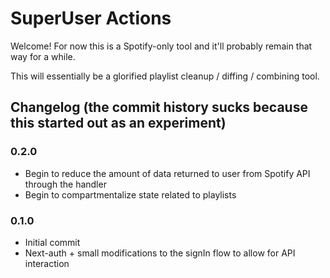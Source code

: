 # SuperUser Actions

Welcome! For now this is a Spotify-only tool and it'll probably remain that way for a while.

This will essentially be a glorified playlist cleanup / diffing / combining tool.

## Changelog (the commit history sucks because this started out as an experiment)

### 0.2.0
  - Begin to reduce the amount of data returned to user from Spotify API through the handler
  - Begin to compartmentalize state related to playlists

### 0.1.0
  - Initial commit
  - Next-auth + small modifications to the signIn flow to allow for API interaction
